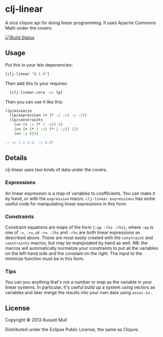 # clj-linear

A nice clojure api for doing linear programming. It uses Apache Commons Math under the covers. 

[![Build Status](https://travis-ci.org/mullr/clj-linear.svg?branch=master)](https://travis-ci.org/mullr/clj-linear)


## Usage

Put this in your lein depenencies:
```clojure
[clj-linear "0.1.0"]
```

Then add this to your requires:
```clojure
  [clj-linear.core :as lp]
```

Then you can use it like this:
```clojure
(lp/minimize
  (lp/expression (+ (* -2 :x) :y -5))
  (lp/constraints 
    (<= (+ :x (* 2 :y)) 6)
    (<= (+ (* 3 :x) (* 2 :y)) 12)
    (>= :y 0)))

;; => {:x 4.0, :y 0.0}
```

## Details

clj-linear uses two kinds of data under the covers. 

### Expressions

An linear expression is a map of variables to coefficients. You can make it by hand, or with the ```expression```
macro. ```clj-linear.expressions``` has some useful code for manipulating linear expressions in this form. 

### Constraints

Constraint equations are maps of the form ```{:op :lhs :rhs}```, where ```:op``` is one of ```:=```, 
```:>=```, or ```:<=```. ```:lhs``` and ```:rhs``` are both linear expressions as described above. 
These are most easily created with the ```constraint``` and ```constraints``` macros, but
may be manipulated by hand as well. NB: the macros will automatically normalize your constraints to put
all the variables on the left-hand side and the constant on the right. The input to the minimize function must
be in this form. 


### Tips

You can you anything that's not a number or map as the variable in your linear systems. In particular, it's 
useful build up a system using vectors as variables and later merge the results into your own data using 
```assoc-in``` .

## License

Copyright © 2013 Russell Mull

Distributed under the Eclipse Public License, the same as Clojure.
